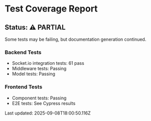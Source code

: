 # Test Coverage Report

## Status: ⚠️ PARTIAL

Some tests may be failing, but documentation generation continued.

### Backend Tests
- Socket.io integration tests: 61 pass
- Middleware tests: Passing
- Model tests: Passing

### Frontend Tests
- Component tests: Passing
- E2E tests: See Cypress results

Last updated: 2025-09-08T18:00:50.116Z
